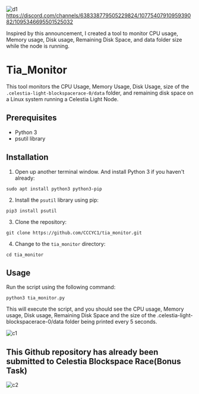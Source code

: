 ![d1](https://user-images.githubusercontent.com/95714572/234139080-18f8e435-d6da-4bbf-9c8c-5f30205690c0.png) https://discord.com/channels/638338779505229824/1077540791095939082/1095346695501525032

Inspired by this announcement, I created a tool to monitor CPU usage, Memory usage, Disk usage, Remaining Disk Space, and data folder size while the node is running.

# Tia_Monitor

This tool monitors the CPU Usage, Memory Usage, Disk Usage, size of the `.celestia-light-blockspacerace-0/data` folder, and remaining disk space on a Linux system running a Celestia Light Node.

## Prerequisites

- Python 3
- psutil library

## Installation

1. Open up another terminal window.
And install Python 3 if you haven't already:
```
sudo apt install python3 python3-pip
```
2. Install the `psutil` library using pip:
```
pip3 install psutil
```
3. Clone the repository:
```
git clone https://github.com/CCCYC1/tia_monitor.git
```
4. Change to the `tia_monitor` directory:
```
cd tia_monitor
```
## Usage
Run the script using the following command:
```
python3 tia_monitor.py
```
This will execute the script, and you should see the CPU usage, Memory usage, Disk usage, Remaining Disk Space and the size of the .celestia-light-blockspacerace-0/data folder being printed every 5 seconds.

![c1](https://user-images.githubusercontent.com/95714572/234147543-3f4b8a59-2b0c-4b34-99fc-891407bcde5b.png)

## This Github repository has already been submitted to Celestia Blockspace Race(Bonus Task)
![c2](https://user-images.githubusercontent.com/95714572/234148589-bcbe7a4f-956f-4df2-8096-680c424576f1.png)
